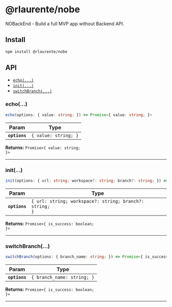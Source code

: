 # @rlaurente/nobe

NOBackEnd - Build a full MVP app without Backend API.

## Install

```bash
npm install @rlaurente/nobe
```

## API

<docgen-index>

* [`echo(...)`](#echo)
* [`init(...)`](#init)
* [`switchBranch(...)`](#switchbranch)

</docgen-index>

<docgen-api>
<!--Update the source file JSDoc comments and rerun docgen to update the docs below-->

### echo(...)

```typescript
echo(options: { value: string; }) => Promise<{ value: string; }>
```

| Param         | Type                            |
| ------------- | ------------------------------- |
| **`options`** | <code>{ value: string; }</code> |

**Returns:** <code>Promise&lt;{ value: string; }&gt;</code>

--------------------


### init(...)

```typescript
init(options: { url: string; workspace?: string; branch?: string; }) => Promise<{ is_success: boolean; }>
```

| Param         | Type                                                               |
| ------------- | ------------------------------------------------------------------ |
| **`options`** | <code>{ url: string; workspace?: string; branch?: string; }</code> |

**Returns:** <code>Promise&lt;{ is_success: boolean; }&gt;</code>

--------------------


### switchBranch(...)

```typescript
switchBranch(options: { branch_name: string; }) => Promise<{ is_success: boolean; }>
```

| Param         | Type                                  |
| ------------- | ------------------------------------- |
| **`options`** | <code>{ branch_name: string; }</code> |

**Returns:** <code>Promise&lt;{ is_success: boolean; }&gt;</code>

--------------------

</docgen-api>
